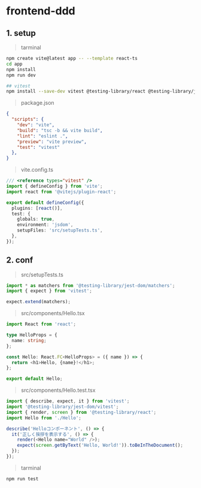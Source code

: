 # frontend-ddd

## 1. setup

> tarminal
```sh
npm create vite@latest app -- --template react-ts
cd app
npm install
npm run dev

## vitest
npm install --save-dev vitest @testing-library/react @testing-library/jest-dom jsdom
```

> package.json
```json
{
  "scripts": {
    "dev": "vite",
    "build": "tsc -b && vite build",
    "lint": "eslint .",
    "preview": "vite preview",
    "test": "vitest"
  },
}
```

> vite.config.ts
```ts
/// <reference types="vitest" />
import { defineConfig } from 'vite';
import react from '@vitejs/plugin-react';

export default defineConfig({
  plugins: [react()],
  test: {
    globals: true,
    environment: 'jsdom',
    setupFiles: 'src/setupTests.ts',
  },
});

```

## 2. conf

> src/setupTests.ts
```ts
import * as matchers from '@testing-library/jest-dom/matchers';
import { expect } from 'vitest';

expect.extend(matchers);
```

> src/components/Hello.tsx
```ts
import React from 'react';

type HelloProps = {
  name: string;
};

const Hello: React.FC<HelloProps> = ({ name }) => {
  return <h1>Hello, {name}!</h1>;
};

export default Hello;
```

> src/components/Hello.test.tsx
```ts
import { describe, expect, it } from 'vitest';
import '@testing-library/jest-dom/vitest';
import { render, screen } from '@testing-library/react';
import Hello from './Hello';

describe('Helloコンポーネント', () => {
  it('正しく挨拶を表示する', () => {
    render(<Hello name="World" />);
    expect(screen.getByText('Hello, World!')).toBeInTheDocument();
  });
});
```

> tarminal
```sh
npm run test
```